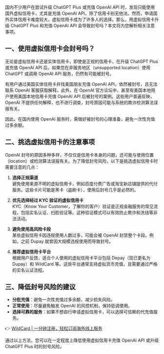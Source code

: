 国内不少用户在尝试升级 ChatGPT Plus 或充值 OpenAI API 时，发现只能使用国外虚拟信用卡，尤其是充值 OpenAI API，除了信用卡别无他法。然而，申请国外实体信用卡难度较大，虚拟信用卡成为了许多人的选择。那么，用虚拟信用卡升级 ChatGPT Plus 和充值 OpenAI API 会导致封号吗？本文将为您解析相关注意事项。

## 一、使用虚拟信用卡会封号吗？

无论是虚拟信用卡还是实体信用卡，即使是正规的信用卡，在升级 ChatGPT Plus 或充值 OpenAI API 后，如果您在非服务地区（unsupported location）使用 ChatGPT 或调用 OpenAI API 服务，仍然有可能被封号。

有用户通过美国实体信用卡并找美国朋友充值 OpenAI API，依然被封号，且无法联系 OpenAI 客服获取解释。此外，在 OpenAI 官方论坛中，甚至有美国本地用户使用美国本地信用卡充值 OpenAI API 后被封号的案例。这些用户普遍反映，OpenAI 不提供任何解释，也不进行调查，封号原因可能与系统的欺诈检测算法误报有关。

因此，在国内使用 OpenAI 服务时，需做好被封号的心理准备，避免一次性充值过多余额。

## 二、挑选虚拟信用卡的注意事项

OpenAI 封号的原因多种多样，不仅仅是信用卡本身的问题，还可能与使用位置（location）或检测算法误报有关。为了降低封号风险，以下是挑选虚拟信用卡时需要注意的几点：

1. **选择正规渠道**  
   避免使用来源不明的虚拟信用卡，例如百度付费广告或淘宝新店铺提供的代付服务。这些卡片可能是黑卡（盗刷卡），使用后封号几乎是必然的。

2. **优先选择经过 KYC 验证的虚拟信用卡**  
   KYC（Know Your Customer，了解你的客户）验证是正规金融服务的常见流程，包括实名认证、扫脸验证等。这种验证模式可以有效防止欺诈和洗钱等非法活动。

3. **避免使用高风险卡段**  
   某些虚拟信用卡因违规使用人数过多，可能会被 OpenAI 封禁整个卡段。例如，之前 Dupay 就曾因大规模违规使用而导致封号。

4. **推荐虚拟信用卡平台**  
   根据用户反馈，适合个人使用的虚拟信用卡平台包括 Depay（现已更名为 Dupay）和 WildCard 等。这些平台通常支持虚拟货币充值，且需要通过严格的实名认证流程。

## 三、降低封号风险的建议

- **分批充值**：避免一次性充值过多余额，减少损失风险。
- **正常使用**：尽量避免触发 OpenAI 的风控机制，保持低调使用。
- **选择可靠的服务**：如果不想自行申请虚拟信用卡，可以选择可信赖的代充值服务。

👉 [WildCard | 一分钟注册，轻松订阅海外线上服务](https://bit.ly/bewildcard)

通过以上方法，您可以在一定程度上降低使用虚拟信用卡充值 OpenAI API 或升级 ChatGPT Plus 时的封号风险。